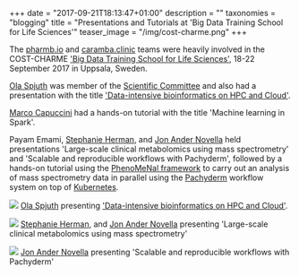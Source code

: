 +++
date = "2017-09-21T18:13:47+01:00"
description = ""
taxonomies = "blogging"
title = "Presentations and Tutorials at 'Big Data Training School for Life Sciences'"
teaser_image = "/img/cost-charme.png"
+++

The [pharmb.io](https://pharmb.io) and [caramba.clinic](http://www.caramba.clinic/) teams were heavily involved in the COST-CHARME ['Big Data Training School for Life Sciences'](http://astrocyte.com/COST-CHARME/COST-CHARME/Home.html), 18-22 September 2017 in Uppsala, Sweden.

[Ola Spjuth](https://pharmb.io/people/olas/) was member of the [Scientific Committee](http://astrocyte.com/COST-CHARME/COST-CHARME/About.html) and also had a presentation with the title ['Data-intensive bioinformatics on HPC and Cloud'](https://pharmb.io/presentation/2017-big-data-training-school/).

[Marco Capuccini](https://pharmb.io/people/marco/) had a hands-on tutorial with the title 'Machine learning in Spark'.

Payam Emami, [Stephanie Herman](https://pharmb.io/people/steph/), and [Jon Ander Novella](https://pharmb.io/people/jon/) held presentations 'Large-scale clinical metabolomics using mass spectrometry' and 'Scalable and reproducible workflows with Pachyderm', followed by a hands-on tutorial using the [PhenoMeNal framework](http://phenomenal-h2020.eu) to carry out an analysis of mass spectrometry data in parallel using the [Pachyderm](http://pachyderm.io/) workflow system on top of [Kubernetes](https://kubernetes.io/).

![](/img/charme-bigdata/ola-k8s.jpeg)
[Ola Spjuth](https://pharmb.io/people/olas/) presenting ['Data-intensive bioinformatics on HPC and Cloud'](https://pharmb.io/presentation/2017-big-data-training-school/).

![](/img/charme-bigdata/jon-steph-intro.jpg)
[Stephanie Herman](https://pharmb.io/people/steph/), and [Jon Ander Novella](https://pharmb.io/people/jon/) presenting 'Large-scale clinical metabolomics using mass spectrometry'

![](/img/charme-bigdata/jon-pachyderm.jpg)
[Jon Ander Novella](https://pharmb.io/people/jon/) presenting 'Scalable and reproducible workflows with Pachyderm'